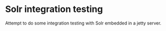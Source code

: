 Solr integration testing
=========================

Attempt to do some integration testing with Solr embedded in a jetty server.
